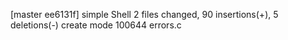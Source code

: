 [master ee6131f] simple Shell
 2 files changed, 90 insertions(+), 5 deletions(-)
 create mode 100644 errors.c
